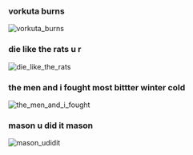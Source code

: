### vorkuta burns

![vorkuta_burns](https://user-images.githubusercontent.com/65482473/152934372-2be1df7c-b905-43ea-a422-be2319c06999.gif)

### die like the rats u r

![die_like_the_rats](https://user-images.githubusercontent.com/65482473/152934495-a704faa2-2d0b-45e1-a9b4-d0f1f0003f60.gif)

### the men and i fought most bittter winter cold

![the_men_and_i_fought](https://user-images.githubusercontent.com/65482473/152934643-9090bef3-70b1-41ba-be2f-0f33aae6078c.gif)

### mason u did it mason

![mason_udidit](https://user-images.githubusercontent.com/65482473/152934719-6af8ca19-2ae7-4659-8bfc-6b683daf4dc1.gif)

